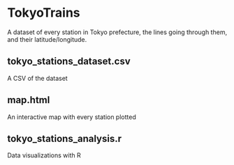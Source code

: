 # TokyoTrains
A dataset of every station in Tokyo prefecture, the lines going through them, and their latitude/longitude.

## tokyo_stations_dataset.csv
A CSV of the dataset

## map.html
An interactive map with every station plotted

## tokyo_stations_analysis.r
Data visualizations with R
